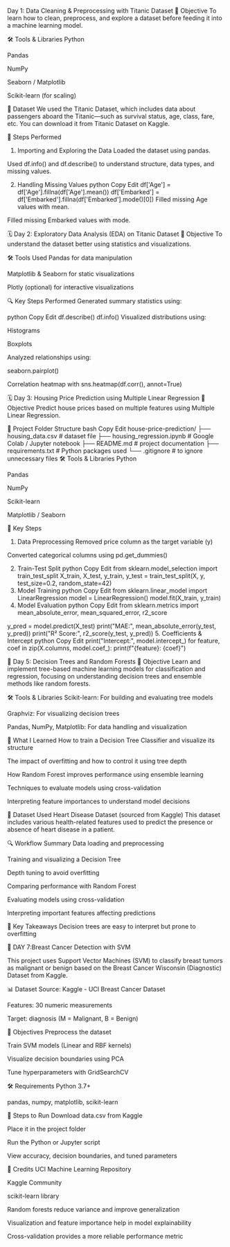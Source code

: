 Day 1: Data Cleaning & Preprocessing with Titanic Dataset
🎯 Objective
To learn how to clean, preprocess, and explore a dataset before feeding it into a machine learning model.

🛠 Tools & Libraries
Python

Pandas

NumPy

Seaborn / Matplotlib

Scikit-learn (for scaling)

📁 Dataset
We used the Titanic Dataset, which includes data about passengers aboard the Titanic—such as survival status, age, class, fare, etc.
You can download it from Titanic Dataset on Kaggle.

🔧 Steps Performed
1. Importing and Exploring the Data
Loaded the dataset using pandas.

Used df.info() and df.describe() to understand structure, data types, and missing values.

2. Handling Missing Values
python
Copy
Edit
df['Age'] = df['Age'].fillna(df['Age'].mean())
df['Embarked'] = df['Embarked'].fillna(df['Embarked'].mode()[0])
Filled missing Age values with mean.

Filled missing Embarked values with mode.

🗓 Day 2: Exploratory Data Analysis (EDA) on Titanic Dataset
🎯 Objective
To understand the dataset better using statistics and visualizations.

🛠 Tools Used
Pandas for data manipulation

Matplotlib & Seaborn for static visualizations

Plotly (optional) for interactive visualizations

🔍 Key Steps Performed
Generated summary statistics using:

python
Copy
Edit
df.describe()
df.info()
Visualized distributions using:

Histograms

Boxplots

Analyzed relationships using:

seaborn.pairplot()

Correlation heatmap with sns.heatmap(df.corr(), annot=True)

🗓 Day 3: Housing Price Prediction using Multiple Linear Regression
🎯 Objective
Predict house prices based on multiple features using Multiple Linear Regression.

📁 Project Folder Structure
bash
Copy
Edit
house-price-prediction/
├── housing_data.csv             # dataset file
├── housing_regression.ipynb     # Google Colab / Jupyter notebook
├── README.md                    # project documentation
├── requirements.txt             # Python packages used
└── .gitignore                   # to ignore unnecessary files
🛠 Tools & Libraries
Python

Pandas

NumPy

Scikit-learn

Matplotlib / Seaborn

🔧 Key Steps
1. Data Preprocessing
Removed price column as the target variable (y)

Converted categorical columns using pd.get_dummies()

2. Train-Test Split
python
Copy
Edit
from sklearn.model_selection import train_test_split
X_train, X_test, y_train, y_test = train_test_split(X, y, test_size=0.2, random_state=42)
3. Model Training
python
Copy
Edit
from sklearn.linear_model import LinearRegression
model = LinearRegression()
model.fit(X_train, y_train)
4. Model Evaluation
python
Copy
Edit
from sklearn.metrics import mean_absolute_error, mean_squared_error, r2_score


y_pred = model.predict(X_test)
print("MAE:", mean_absolute_error(y_test, y_pred))
print("R² Score:", r2_score(y_test, y_pred))
5. Coefficients & Intercept
python
Copy
Edit
print("Intercept:", model.intercept_)
for feature, coef in zip(X.columns, model.coef_):
    print(f"{feature}: {coef}")


📅 Day 5: Decision Trees and Random Forests
🎯 Objective
Learn and implement tree-based machine learning models for classification and regression, focusing on understanding decision trees and ensemble methods like random forests.

🛠 Tools & Libraries
Scikit-learn: For building and evaluating tree models

Graphviz: For visualizing decision trees

Pandas, NumPy, Matplotlib: For data handling and visualization

🧠 What I Learned
How to train a Decision Tree Classifier and visualize its structure

The impact of overfitting and how to control it using tree depth

How Random Forest improves performance using ensemble learning

Techniques to evaluate models using cross-validation

Interpreting feature importances to understand model decisions

🧩 Dataset Used
Heart Disease Dataset (sourced from Kaggle)
This dataset includes various health-related features used to predict the presence or absence of heart disease in a patient.

🔍 Workflow Summary
Data loading and preprocessing

Training and visualizing a Decision Tree

Depth tuning to avoid overfitting

Comparing performance with Random Forest

Evaluating models using cross-validation

Interpreting important features affecting predictions

📌 Key Takeaways
Decision trees are easy to interpret but prone to overfitting

📅 DAY 7:Breast Cancer Detection with SVM


This project uses Support Vector Machines (SVM) to classify breast tumors as malignant or benign based on the Breast Cancer Wisconsin (Diagnostic) Dataset from Kaggle.

📊 Dataset
Source: Kaggle - UCI Breast Cancer Dataset

Features: 30 numeric measurements

Target: diagnosis (M = Malignant, B = Benign)

🎯 Objectives
Preprocess the dataset

Train SVM models (Linear and RBF kernels)

Visualize decision boundaries using PCA

Tune hyperparameters with GridSearchCV

🛠 Requirements
Python 3.7+

pandas, numpy, matplotlib, scikit-learn

🚀 Steps to Run
Download data.csv from Kaggle

Place it in the project folder

Run the Python or Jupyter script

View accuracy, decision boundaries, and tuned parameters

🙌 Credits
UCI Machine Learning Repository

Kaggle Community

scikit-learn library

Random forests reduce variance and improve generalization

Visualization and feature importance help in model explainability

Cross-validation provides a more reliable performance metric
